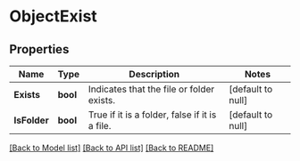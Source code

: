 # ObjectExist

## Properties

Name | Type | Description | Notes
------------ | ------------- | ------------- | -------------
**Exists** | **bool** | Indicates that the file or folder exists. | [default to null]
**IsFolder** | **bool** | True if it is a folder, false if it is a file. | [default to null]

[[Back to Model list]](../README.md#documentation-for-models) [[Back to API list]](../README.md#documentation-for-api-endpoints) [[Back to README]](../README.md)
